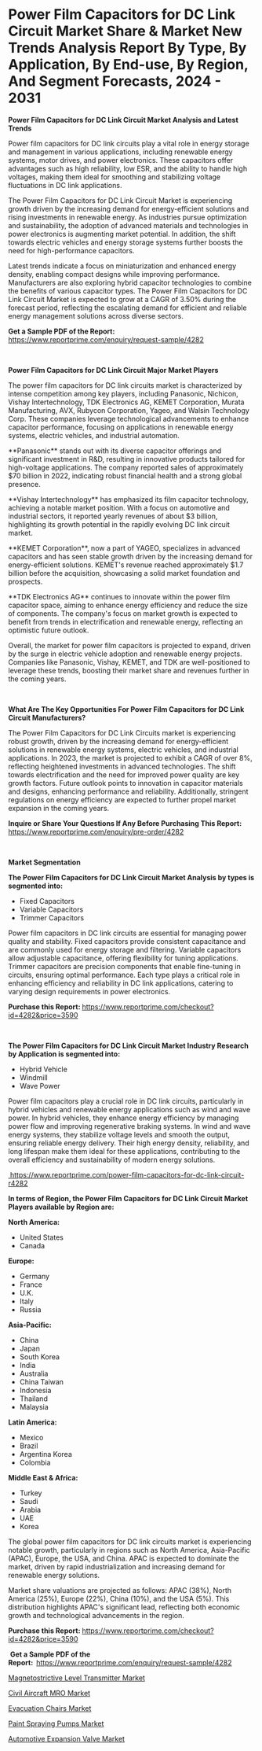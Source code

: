 <p><h1>Power Film Capacitors for DC Link Circuit Market Share & Market New Trends Analysis Report By Type, By Application, By End-use, By Region, And Segment Forecasts, 2024 - 2031</h1></p><p><strong>Power Film Capacitors for DC Link Circuit Market Analysis and Latest Trends</strong></p>
<p><p>Power film capacitors for DC link circuits play a vital role in energy storage and management in various applications, including renewable energy systems, motor drives, and power electronics. These capacitors offer advantages such as high reliability, low ESR, and the ability to handle high voltages, making them ideal for smoothing and stabilizing voltage fluctuations in DC link applications.</p><p>The Power Film Capacitors for DC Link Circuit Market is experiencing growth driven by the increasing demand for energy-efficient solutions and rising investments in renewable energy. As industries pursue optimization and sustainability, the adoption of advanced materials and technologies in power electronics is augmenting market potential. In addition, the shift towards electric vehicles and energy storage systems further boosts the need for high-performance capacitors.</p><p>Latest trends indicate a focus on miniaturization and enhanced energy density, enabling compact designs while improving performance. Manufacturers are also exploring hybrid capacitor technologies to combine the benefits of various capacitor types. The Power Film Capacitors for DC Link Circuit Market is expected to grow at a CAGR of 3.50% during the forecast period, reflecting the escalating demand for efficient and reliable energy management solutions across diverse sectors.</p></p>
<p><strong>Get a Sample PDF of the Report:&nbsp;</strong> <a href="https://www.reportprime.com/enquiry/request-sample/4282">https://www.reportprime.com/enquiry/request-sample/4282</a></p>
<p>&nbsp;</p>
<p><strong>Power Film Capacitors for DC Link Circuit Major Market Players</strong></p>
<p><p>The power film capacitors for DC link circuits market is characterized by intense competition among key players, including Panasonic, Nichicon, Vishay Intertechnology, TDK Electronics AG, KEMET Corporation, Murata Manufacturing, AVX, Rubycon Corporation, Yageo, and Walsin Technology Corp. These companies leverage technological advancements to enhance capacitor performance, focusing on applications in renewable energy systems, electric vehicles, and industrial automation.</p><p>**Panasonic** stands out with its diverse capacitor offerings and significant investment in R&D, resulting in innovative products tailored for high-voltage applications. The company reported sales of approximately $70 billion in 2022, indicating robust financial health and a strong global presence.</p><p>**Vishay Intertechnology** has emphasized its film capacitor technology, achieving a notable market position. With a focus on automotive and industrial sectors, it reported yearly revenues of about $3 billion, highlighting its growth potential in the rapidly evolving DC link circuit market.</p><p>**KEMET Corporation**, now a part of YAGEO, specializes in advanced capacitors and has seen stable growth driven by the increasing demand for energy-efficient solutions. KEMET's revenue reached approximately $1.7 billion before the acquisition, showcasing a solid market foundation and prospects.</p><p>**TDK Electronics AG** continues to innovate within the power film capacitor space, aiming to enhance energy efficiency and reduce the size of components. The company's focus on market growth is expected to benefit from trends in electrification and renewable energy, reflecting an optimistic future outlook.</p><p>Overall, the market for power film capacitors is projected to expand, driven by the surge in electric vehicle adoption and renewable energy projects. Companies like Panasonic, Vishay, KEMET, and TDK are well-positioned to leverage these trends, boosting their market share and revenues further in the coming years.</p></p>
<p>&nbsp;</p>
<p><strong>What Are The Key Opportunities For Power Film Capacitors for DC Link Circuit Manufacturers?</strong></p>
<p><p>The Power Film Capacitors for DC Link Circuits market is experiencing robust growth, driven by the increasing demand for energy-efficient solutions in renewable energy systems, electric vehicles, and industrial applications. In 2023, the market is projected to exhibit a CAGR of over 8%, reflecting heightened investments in advanced technologies. The shift towards electrification and the need for improved power quality are key growth factors. Future outlook points to innovation in capacitor materials and designs, enhancing performance and reliability. Additionally, stringent regulations on energy efficiency are expected to further propel market expansion in the coming years.</p></p>
<p><strong>Inquire or Share Your Questions If Any Before Purchasing This Report:</strong> <a href="https://www.reportprime.com/enquiry/pre-order/4282">https://www.reportprime.com/enquiry/pre-order/4282</a></p>
<p>&nbsp;</p>
<p><strong>Market Segmentation</strong></p>
<p><strong>The Power Film Capacitors for DC Link Circuit Market Analysis by types is segmented into:</strong></p>
<p><ul><li>Fixed Capacitors</li><li>Variable Capacitors</li><li>Trimmer Capacitors</li></ul></p>
<p><p>Power film capacitors in DC link circuits are essential for managing power quality and stability. Fixed capacitors provide consistent capacitance and are commonly used for energy storage and filtering. Variable capacitors allow adjustable capacitance, offering flexibility for tuning applications. Trimmer capacitors are precision components that enable fine-tuning in circuits, ensuring optimal performance. Each type plays a critical role in enhancing efficiency and reliability in DC link applications, catering to varying design requirements in power electronics.</p></p>
<p><strong>Purchase this Report:&nbsp;</strong><a href="https://www.reportprime.com/checkout?id=4282&price=3590">https://www.reportprime.com/checkout?id=4282&price=3590</a></p>
<p>&nbsp;</p>
<p><strong>The Power Film Capacitors for DC Link Circuit Market Industry Research by Application is segmented into:</strong></p>
<p><ul><li>Hybrid Vehicle</li><li>Windmill</li><li>Wave Power</li></ul></p>
<p><p>Power film capacitors play a crucial role in DC link circuits, particularly in hybrid vehicles and renewable energy applications such as wind and wave power. In hybrid vehicles, they enhance energy efficiency by managing power flow and improving regenerative braking systems. In wind and wave energy systems, they stabilize voltage levels and smooth the output, ensuring reliable energy delivery. Their high energy density, reliability, and long lifespan make them ideal for these applications, contributing to the overall efficiency and sustainability of modern energy solutions.</p></p>
<p><a href="https://www.reportprime.com/power-film-capacitors-for-dc-link-circuit-r4282">&nbsp;https://www.reportprime.com/power-film-capacitors-for-dc-link-circuit-r4282</a></p>
<p><strong>In terms of Region, the Power Film Capacitors for DC Link Circuit Market Players available by Region are:</strong></p>
<p>
    <p> <strong> North America: </strong>
        <ul>
            <li>United States</li>
            <li>Canada</li>
        </ul>
        </p> 
    <p> <strong> Europe: </strong>
        <ul>
            <li>Germany</li>
            <li>France</li>
            <li>U.K.</li>
            <li>Italy</li>
            <li>Russia</li>
        </ul>
        </p> 
    <p> <strong> Asia-Pacific: </strong>
        <ul>
            <li>China</li>
            <li>Japan</li>
            <li>South Korea</li>
            <li>India</li>
            <li>Australia</li>
            <li>China Taiwan</li>
            <li>Indonesia</li>
            <li>Thailand</li>
            <li>Malaysia</li>
        </ul>
        </p> 
    <p> <strong> Latin America: </strong>
        <ul>
            <li>Mexico</li>
            <li>Brazil</li>
            <li>Argentina Korea</li>
            <li>Colombia</li>
        </ul>
        </p> 
    <p> <strong> Middle East & Africa: </strong>
        <ul>
            <li>Turkey</li>
            <li>Saudi</li>
            <li>Arabia</li>
            <li>UAE</li>
            <li>Korea</li>
        </ul>
    </p>
    </p>
<p><p>The global power film capacitors for DC link circuits market is experiencing notable growth, particularly in regions such as North America, Asia-Pacific (APAC), Europe, the USA, and China. APAC is expected to dominate the market, driven by rapid industrialization and increasing demand for renewable energy solutions. </p><p>Market share valuations are projected as follows: APAC (38%), North America (25%), Europe (22%), China (10%), and the USA (5%). This distribution highlights APAC's significant lead, reflecting both economic growth and technological advancements in the region.</p></p>
<p><strong>Purchase this Report: </strong><a href="https://www.reportprime.com/checkout?id=4282&price=3590">https://www.reportprime.com/checkout?id=4282&price=3590</a></p>
<p>&nbsp;<strong>Get a Sample PDF of the Report:&nbsp;&nbsp;</strong><a href="https://www.reportprime.com/enquiry/request-sample/4282">https://www.reportprime.com/enquiry/request-sample/4282</a></p>
<p><strong></strong></p>
<p><p><a href="https://www.linkedin.com/pulse/magnetostrictive-level-transmitter-market-size-share-oexqe?trackingId=5hF3915CRYSYqorSIaQp9A%3D%3D">Magnetostrictive Level Transmitter Market</a></p><p><a href="https://issuu.com/reportprime-2/docs/civil-aircraft-mro-market-size-2030_2097623e9bb1d0">Civil Aircraft MRO Market</a></p><p><a href="https://www.linkedin.com/pulse/global-evacuation-chairs-market-share-growth-opportunities-size-9p7he?trackingId=f7ZIdjbtSw%2BDxFRbpOcc7g%3D%3D">Evacuation Chairs Market</a></p><p><a href="https://issuu.com/reportprime-2/docs/paint-spraying-pumps-market-size-20_bc1d542ca34cbd">Paint Spraying Pumps Market</a></p><p><a href="https://www.linkedin.com/pulse/automotive-expansion-valve-market-outlook-complete-industry-hvw3e?trackingId=5Gk%2BQGiTROi4y3%2FxIJYNQA%3D%3D">Automotive Expansion Valve Market</a></p></p>